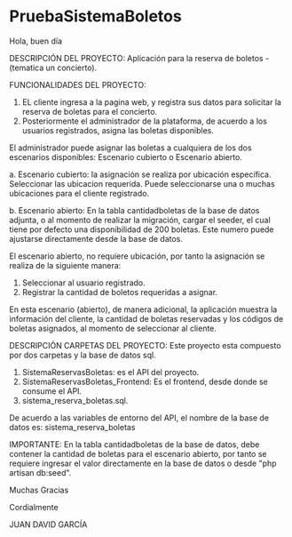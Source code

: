# PruebaSistemaBoletos

Hola, buen día

DESCRIPCIÓN DEL PROYECTO:
Aplicación para la reserva de boletos - (tematica un concierto).

FUNCIONALIDADES DEL PROYECTO:
1. EL cliente ingresa a la pagina web, y registra sus datos para solicitar la reserva de boletas para el concierto.
2. Posteriormente el administrador de la plataforma, de acuerdo a los usuarios registrados, asigna las boletas disponibles.

El administrador puede asignar las boletas a cualquiera de los dos escenarios disponibles: Escenario cubierto o Escenario abierto.

a. Escenario cubierto: la asignación se realiza por ubicación específica. Seleccionar las ubicacion requerida. Puede seleccionarse una o muchas ubicaciones 
para el cliente registrado.

b. Escenario abierto: En la tabla cantidadboletas de la base de datos adjunta, o al momento de realizar la migración, cargar el seeder,
el cual tiene por defecto una disponibilidad de 200 boletas. Este numero puede ajustarse directamente desde la base de datos.

El escenario abierto, no requiere ubicación, por tanto la asignación se realiza de la siguiente manera:

1. Seleccionar al usuario registrado.
2. Registrar la cantidad de boletos requeridas a asignar.

En esta escenario (abierto), de manera adicional, la aplicación muestra la información del cliente, la cantidad de boletas reservadas y los códigos de boletas asignados, al momento de seleccionar al cliente.

DESCRIPCIÓN CARPETAS DEL PROYECTO:
Este proyecto esta compuesto por dos carpetas y la base de datos sql.

1. SistemaReservasBoletas: es el API del proyecto.
2. SistemaReservasBoletas_Frontend: Es el frontend, desde donde se consume el API.
3. sistema_reserva_boletas.sql.

De acuerdo a las variables de entorno del API, el nombre de la base de datos es: sistema_reserva_boletas

IMPORTANTE:
En la tabla cantidadboletas de la base de datos, debe contener la cantidad de boletas para el escenario abierto, por tanto se requiere
ingresar el valor directamente en la base de datos o desde "php artisan db:seed".


Muchas Gracias

Cordialmente

JUAN DAVID GARCÍA



